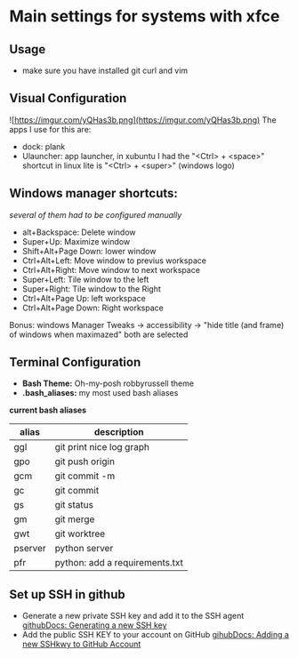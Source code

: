 # Main settings for systems with xfce

## Usage
- make sure you have installed git curl and vim


## Visual Configuration
![https://imgur.com/yQHas3b.png](https://imgur.com/yQHas3b.png)
The apps I use for this are:
- dock: plank
- Ulauncher: app launcher, in xubuntu I had the "\<Ctrl> + \<space>" shortcut in linux lite is "\<Ctrl> + \<super>" (windows logo)

## Windows manager shortcuts:
*several of them had to be configured manually*

- alt+Backspace: Delete window
- Super+Up: Maximize window
- Shift+Alt+Page Down: lower window
- Ctrl+Alt+Left: Move window to previus workspace
- Ctrl+Alt+Right: Move window to next workspace
- Super+Left: Tile window to the left
- Super+Right: Tile window to the Right
- Ctrl+Alt+Page Up: left workspace
- Ctrl+Alt+Page Down: Right workspace

Bonus: windows Manager Tweaks -> accessibility -> "hide title (and frame) of windows when maximazed" both are selected

## Terminal Configuration
- **Bash Theme:** Oh-my-posh robbyrussell theme
- **.bash_aliases:** my most used bash aliases

**current bash aliases**

|alias|description  |
|--|--|
|ggl|git print nice log graph
|gpo|git push origin|
|gcm| git commit -m|
|gc| git commit|
|gs|git status|
|gm|git merge|
|gwt|git worktree|
|pserver|python server|
|pfr|python: add a requirements.txt|

## Set up SSH in github 

- Generate a new private SSH key and add it to the SSH agent
[githubDocs: Generating a new SSH key](https://docs.github.com/en/authentication/connecting-to-github-with-ssh/generating-a-new-ssh-key-and-adding-it-to-the-ssh-agent)
- Add the public SSH KEY to your account on GitHub
[gihubDocs: Adding a new SSHkwy to GitHub Account](https://docs.github.com/en/authentication/connecting-to-github-with-ssh/adding-a-new-ssh-key-to-your-github-account)
